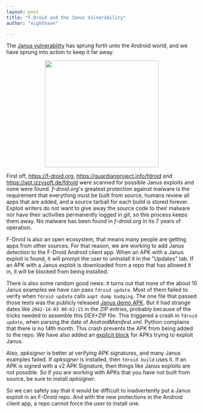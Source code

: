 ```yaml
---
layout: post
title: "F-Droid and the Janus Vulnerability"
author: "eighthave"

---
```


The
[Janus vulnerability](https://www.guardsquare.com/en/blog/new-android-vulnerability-allows-attackers-modify-apps-without-affecting-their-signatures)
has sprung forth unto the Android world, and we have sprung into
action to keep it far away.

<p align="center">
  <img width="300" height="282" src="{{ site.baseurl }}/assets/posts/2017-12-13-fdroid-and-janus/janus.png" />
</p>

First off, https://f-droid.org, https://guardianproject.info/fdroid
and https://apt.izzysoft.de/fdroid were scanned for possible Janus
exploits and none were found.  _f-droid.org_'s greatest protection
against malware is the requirement that everything must be built from
source, humans review all apps that are added, and a source tarball
for each build is stored forever.  Exploit writers do not want to give
away the source code to their malware nor have their activities
permanently logged in _git_, so this process keeps them away.  No
malware has been found in _f-droid.org_ in its 7 years of operation.

F-Droid is also an open ecosystem, that means many people are getting
apps from other sources.  For that reason, we are working to add Janus
detection to the F-Droid Android client app.  When an APK with a Janus
exploit is found, it will prompt the user to uninstall it in the
"Updates" tab.  If an APK with a Janus exploit is downloaded from a
repo that has allowed it in, it will be blocked from being installed.

There is also some random good news: it turns out that none of the
about 10 Janus examples we have can pass `fdroid update`.  Most of
them failed to verify when `fdroid update` calls `aapt dump badging`.
The one file that passed those tests was the publicly released
[Janus demo APK](https://www.androidpolice.com/wp-content/uploads/janus-poc/HelloWorld-Janus.apk).
But it had strange dates like `2042-14-03 00:62:15` in the ZIP
entries, probably because of the tricks needed to assemble this
DEX+ZIP file.  This triggered a crash in `fdroid update`, when parsing
the date of _AndroidManifest.xml_.  Python complains that there is no
14th month.  This crash prevents the APK from being added to the
repo. We have also added an
[explicit block](https://gitlab.com/fdroid/fdroidserver/merge_requests/409)
for APKs trying to exploit Janus.

Also, _apksigner_ is better at verifying APK signatures, and many
Janus examples failed.  If _apksigner_ is installed, then `fdroid
build` uses it.  If an APK is signed with a v2 APK Signature, then
things like Janus exploits are not possible.  So if you are working
with APKs that you have not built from source, be sure to install
_apksigner_.

So we can safely say that it would be difficult to inadvertently put a
Janus exploit in an F-Droid repo.  And with the new protections in the
Android client app, a repo cannot force the user to install one.
